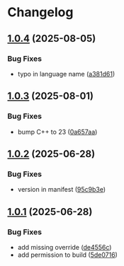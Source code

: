 # Changelog

## [1.0.4](https://github.com/untrustedmodders/plugify-module-lua/compare/v1.0.3...v1.0.4) (2025-08-05)


### Bug Fixes

* typo in language name ([a381d61](https://github.com/untrustedmodders/plugify-module-lua/commit/a381d61c7f7cdbc71f6cf8e2a42e17467e50c35e))

## [1.0.3](https://github.com/untrustedmodders/plugify-module-lua/compare/v1.0.2...v1.0.3) (2025-08-01)


### Bug Fixes

* bump C++ to 23 ([0a657aa](https://github.com/untrustedmodders/plugify-module-lua/commit/0a657aa2aa418747abc0fad68ffd5c7a92fda6ce))

## [1.0.2](https://github.com/untrustedmodders/plugify-module-lua/compare/v1.0.1...v1.0.2) (2025-06-28)


### Bug Fixes

* version in manifest ([95c9b3e](https://github.com/untrustedmodders/plugify-module-lua/commit/95c9b3e3ed0cafb820d15975388a9e1ef1b9ea41))

## [1.0.1](https://github.com/untrustedmodders/plugify-module-lua/compare/v1.0.0...v1.0.1) (2025-06-28)


### Bug Fixes

* add missing override ([de4556c](https://github.com/untrustedmodders/plugify-module-lua/commit/de4556c64255d05e9d3e5106b55826fdfd3cb7af))
* add permission to build ([5de0716](https://github.com/untrustedmodders/plugify-module-lua/commit/5de0716c1a78eb3963f43e74346c9ee89673e5f1))
